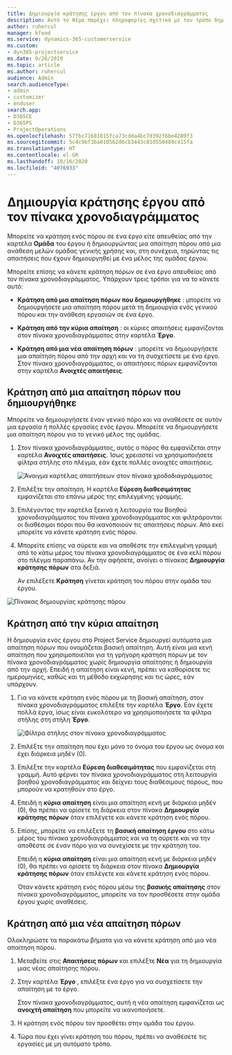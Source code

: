 ```yaml
---
title: Δημιουργία κράτησης έργου από τον πίνακα χρονοδιαγράμματος
description: Αυτό το θέμα παρέχει πληροφορίες σχετικά με τον τρόπο δημιουργίας μιας κράτησης έργου από τον πίνακα χρονοδιαγράμματος.
author: ruhercul
manager: kfend
ms.service: dynamics-365-customerservice
ms.custom:
- dyn365-projectservice
ms.date: 9/26/2019
ms.topic: article
ms.author: ruhercul
audience: Admin
search.audienceType:
- admin
- customizer
- enduser
search.app:
- D365CE
- D365PS
- ProjectOperations
ms.openlocfilehash: 57fbc71681015fca73cdda4bc7d392f6be4289f3
ms.sourcegitcommit: 5c4c9bf3ba018562d6cb3443c01d550489c415fa
ms.translationtype: HT
ms.contentlocale: el-GR
ms.lasthandoff: 10/16/2020
ms.locfileid: "4076933"
---
```

# <a name="create-a-project-booking-from-the-schedule-board"></a>Δημιουργία κράτησης έργου από τον πίνακα χρονοδιαγράμματος

Μπορείτε να κράτηση ενός πόρου σε ένα έργο είτε απευθείας από την καρτέλα **Ομάδα** του έργου ή δημιουργώντας μια απαίτηση πόρου από μια ανάθεση μελών ομάδας γενικής χρήσης και, στη συνέχεια, τηρώντας τις απαιτήσεις που έχουν δημιουργηθεί με ένα μέλος της ομάδας έργου.

Μπορείτε επίσης να κάνετε κράτηση πόρων σε ένα έργο απευθείας από τον πίνακα χρονοδιαγράμματος. Υπάρχουν τρεις τρόποι για να το κάνετε αυτό:

- **Κράτηση από μια απαίτηση πόρων που δημιουργήθηκε** : μπορείτε να δημιουργήσετε μια απαίτηση πόρου μετά τη δημιουργία ενός γενικού πόρου και την ανάθεση εργασιών σε ένα έργο.

- **Κράτηση από την κύρια απαίτηση** : οι κύριες απαιτήσεις εμφανίζονται στον πίνακα χρονοδιαγράμματος στην καρτέλα **Έργο**. 

- **Κράτηση από μια νέα απαίτηση πόρων** : μπορείτε να δημιουργήσετε μια απαίτηση πόρου από την αρχή και να τη συσχετίσετε με ένα έργο. Στον πίνακα χρονοδιαγράμματος, οι απαιτήσεις πόρων εμφανίζονται στην καρτέλα **Ανοιχτές απαιτήσεις**.

## <a name="book-from-a-generated-resource-requirement"></a>Κράτηση από μια απαίτηση πόρων που δημιουργήθηκε

Μπορείτε να δημιουργήσετε έναν γενικό πόρο και να αναθέσετε σε αυτόν μια εργασία ή πολλές εργασίες ενός έργου. Μπορείτε να δημιουργήσετε μια απαίτηση πόρου για το γενικό μέλος της ομάδας. 

1.  Στον πίνακα χρονοδιαγράμματος, αυτός ο πόρος θα εμφανίζεται στην καρτέλα **Ανοιχτές απαιτήσεις**. Ίσως χρειαστεί να χρησιμοποιήσετε φίλτρα στήλης στο πλέγμα, εάν έχετε πολλές ανοιχτές απαιτήσεις. 

    ![Άνοιγμα καρτέλας απαιτήσεων στον πίνακα χροδοδιαγράμματος](media/FAQ-Project-Booking-Schedule-Board-1.png "Στιγμιότυπο οθόνης του πίνακα κρατήσεων και αναθέσεων")

2. Επιλέξτε την απαίτηση. Η καρτέλα **Εύρεση διαθεσιμότητας** εμφανίζεται στο επάνω μέρος της επιλεγμένης γραμμής.
 
3. Επιλέγοντας την καρτέλα ξεκινά η λειτουργία του Βοηθού χρονοδιαγράμματος του πίνακα χρονοδιαγράμματος και φιλτράρονται οι διαθέσιμοι πόροι που θα ικανοποιούν τις απαιτήσεις πόρων. Από εκεί μπορείτε να κάνετε κράτηση ενός πόρου.

4. Μπορείτε επίσης να σύρετε και να αποθέστε την επιλεγμένη γραμμή από το κάτω μέρος του πίνακα χρονοδιαγράμματος σε ένα κελί πόρου στο πλέγμα παραπάνω. Αν την αφήσετε, ανοίγει ο πίνακας **Δημιουργία κράτησης πόρων** στα δεξιά.

    Αν επιλέξετε **Κράτηση** γίνεται κράτηση του πόρου στην ομάδα του έργου.

![Πίνακας δημιουργίας κράτησης πόρου](media/FAQ-Project-Booking-Schedule-Board-6.png "")
 

## <a name="book-from-the-primary-requirement"></a>Κράτηση από την κύρια απαίτηση

Η δημιουργία ενός έργου στο Project Service δημιουργεί αυτόματα μια απαίτηση πόρων που ονομάζεται βασική απαίτηση. Αυτή είναι μια κενή απαίτηση που χρησιμοποιείται για τη γρήγορη κράτηση πόρων με τον πίνακα χρονοδιαγράμματος χωρίς δημιουργία απαίτησης ή δημιουργία από την αρχή. Επειδή η απαίτηση είναι κενή, πρέπει να καθορίσετε τις ημερομηνίες, καθώς και τη μέθοδο εκχώρησης και τις ώρες, εάν υπάρχουν. 

1. Για να κάνετε κράτηση ενός πόρου με τη βασική απαίτηση, στον πίνακα χρονοδιαγράμματος επιλέξτε την καρτέλα **Έργο**. Εάν έχετε πολλά έργα, ίσως είναι ευκολότερο να χρησιμοποιήσετε τα φίλτρα στήλης στη στήλη **Έργο**.

   ![Φίλτρα στήλης στον πίνακα χρονοδιαγράμματος](media/FAQ-Project-Booking-Schedule-Board-2.png "Στιγμιότυπο οθόνης του πίνακα κρατήσεων και αναθέσεων")

2. Επιλέξτε την απαίτηση που έχει μόνο το όνομα του έργου ως όνομα και έχει διάρκεια μηδέν (0).

3. Επιλέξτε την καρτέλα **Εύρεση διαθεσιμότητας** που εμφανίζεται στη γραμμή. Αυτό φέρνει τον πίνακα χρονοδιαγράμματος στη λειτουργία βοηθού χρονοδιαγράμματος και δείχνει τους διαθέσιμους πόρους, που μπορούν να κρατηθούν στο έργο.

4. Επειδή η **κύρια απαίτηση** είναι μια απαίτηση κενή με διάρκεια μηδέν (0), θα πρέπει να ορίσετε τη διάρκεια στον πίνακα **Δημιουργία κράτησης πόρων** όταν επιλέγετε και κάνετε κράτηση ενός πόρου.

5. Επίσης, μπορείτε να επιλέξετε τη **βασική απαίτηση έργου** στο κάτω μέρος του πίνακα χρονοδιαγράμματος και να τη σύρετε και να την αποθέστε σε έναν πόρο για να συνεχίσετε με την κράτηση του.
 
    Επειδή η **κύρια απαίτηση** είναι μια απαίτηση κενή με διάρκεια μηδέν (0), θα πρέπει να ορίσετε τη διάρκεια στον πίνακα **Δημιουργία κράτησης πόρων** όταν επιλέγετε και κάνετε κράτηση ενός πόρου.
 
    Όταν κάνετε κράτηση ενός πόρου μέσω της **βασικής απαίτησης** στον πίνακα χρονοδιαγράμματος, μπορείτε να τον προσθέσετε στην ομάδα έργου χωρίς αναθέσεις.
 
## <a name="book-from-a-new-resource-requirement"></a>Κράτηση από μια νέα απαίτηση πόρων
Ολοκληρώστε τα παρακάτω βήματα για να κάνετε κράτηση από μια νέα απαίτηση πόρου. 

1. Μεταβείτε στις **Απαιτήσεις πόρων** και επιλέξτε **Νέα** για τη δημιουργία μιας νέας απαίτησης πόρου.

2. Στην καρτέλα **Έργο** , επιλέξτε ένα έργο για να συσχετίσετε την απαίτηση με το έργο.
 
    Στον πίνακα χρονοδιαγράμματος, αυτή η νέα απαίτηση εμφανίζεται ως **ανοιχτή απαίτηση** που μπορείτε να ικανοποιήσετε.

3. Η κράτηση ενός πόρου τον προσθέτει στην ομάδα του έργου.

4. Τώρα που έχει γίνει κράτηση του πόρου, πρέπει να αναθέσετε τις εργασίες με μη αυτόματο τρόπο.

